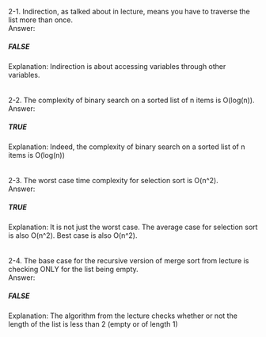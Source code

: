 2-1. Indirection, as talked about in lecture, means you have to traverse the list more than once.  
Answer:   
##### FALSE    
Explanation: Indirection is about accessing variables through other variables.  
<br />
<br />
2-2. The complexity of binary search on a sorted list of n items is O(log(n)).       
Answer:     
##### TRUE  
Explanation: Indeed, the complexity of binary search on a sorted list of n items is O(log(n))  
<br />
<br />
2-3. The worst case time complexity for selection sort is O(n^2).      
Answer:   
##### TRUE    
Explanation: It is not just the worst case. The average case for selection sort is also O(n^2). Best case is also O(n^2).  
<br />
<br />
2-4. The base case for the recursive version of merge sort from lecture is checking ONLY for the list being empty.  
Answer:    
##### FALSE   
Explanation: The algorithm from the lecture checks whether or not the length of the list is less than 2 (empty or of length 1)   
